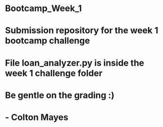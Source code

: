 # Bootcamp_Week_1
# Submission repository for the week 1 bootcamp challenge
# File loan_analyzer.py is inside the week 1 challenge folder
# Be gentle on the grading :)

# - Colton Mayes
